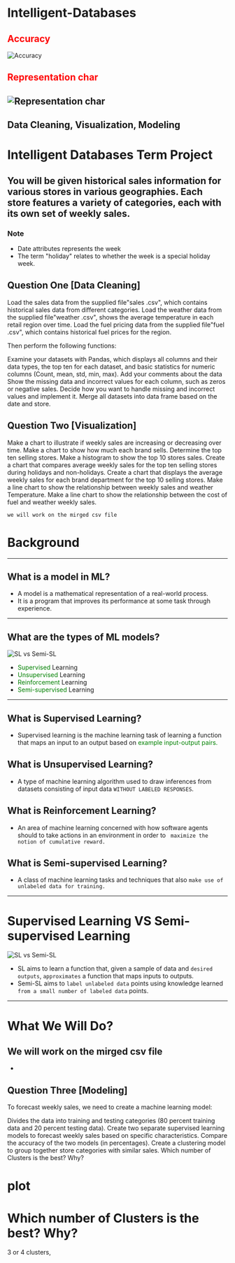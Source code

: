# Intelligent-Databases

## <span style="color: red; ">Accuracy </span> 
![Accuracy](https://i.ibb.co/xLM8fcj/Screenshot-2023-05-19-201728.png)
## <span style="color: red; ">Representation char </span>
![Representation char](https://i.ibb.co/0CYyKDD/Screenshot-2023-05-20-020037.png)
---
Data Cleaning, Visualization, Modeling
---




# Intelligent Databases Term Project 

	
## You will be given historical sales information for various stores in various geographies. Each store features a variety of categories, each with its own set of weekly sales.

### Note
- Date attributes represents the week
- The term "holiday" relates to whether the week is a special holiday week.

## Question One [Data Cleaning]

Load the sales data from the supplied file"sales .csv", which contains historical sales data from different categories. Load the weather data from the supplied file"weather .csv", shows the average temperature in each retail region over time. Load the fuel pricing data from the supplied file"fuel .csv", which contains historical fuel prices for the region.

Then perform the following functions:

Examine your datasets with Pandas, which displays all columns and their data types, the top ten for each dataset, and basic statistics for numeric columns (Count, mean, std, min, max). Add your comments about the data
Show the missing data and incorrect values for each column, such as zeros or negative sales.
Decide how you want to handle missing and incorrect values and implement it.
Merge all datasets into data frame based on the date and store.

## Question Two [Visualization]


Make a chart to illustrate if weekly sales are increasing or decreasing over time.
Make a chart to show how much each brand sells.
Determine the top ten selling stores.
Make a histogram to show the top 10 stores sales.
Create a chart that compares average weekly sales for the top ten selling stores during holidays and non-holidays.
Create a chart that displays the average weekly sales for each brand department for the top 10 selling stores.
Make a line chart to show the relationship between weekly sales and weather Temperature.
Make a line chart to show the relationship between the cost of fuel and weather weekly sales.




    we will work on the mirged csv file
# Background

---
## What is a model in ML?
- A model is a mathematical representation of a real-world process.
- It is a program that improves its performance at some task through experience.
---
## What are the types of ML models?
![SL vs Semi-SL](https://cdn-clekk.nitrocdn.com/tkvYXMZryjYrSVhxKeFTeXElceKUYHeV/assets/images/optimized/rev-82dec77/wp-content/uploads/2021/05/machine-learning-types-infographics_1-2048x927.png)

- <span style="color: green; "> Supervised </span> Learning
- <span style="color: green; "> Unsupervised </span> Learning
- <span style="color: green; "> Reinforcement </span>  Learning
- <span style="color: green; "> Semi-supervised </span>  Learning
---
## What is Supervised Learning?
- Supervised learning is the machine learning task of learning a function that maps an input to an output based on <span style="color: green; "> example input-output pairs.</span> 
## What is Unsupervised Learning?
- A type of machine learning algorithm used to draw inferences from datasets consisting of input data ```WITHOUT LABELED RESPONSES```.
## What is Reinforcement Learning?
- An area of machine learning concerned with how software agents should to take actions in an environment in order to ``` maximize the notion of cumulative reward.```
## What is Semi-supervised Learning?
- A class of machine learning tasks and techniques that also ```make use of unlabeled data for training.```
---
# Supervised Learning VS Semi-supervised Learning
![SL vs Semi-SL](https://content.altexsoft.com/media/2022/03/supervised-vs-unsupervised-vs-semi-supervised-mach.png.webp)

- SL aims to learn a function that, given a sample of data and ```desired outputs```, ```approximates``` a function that maps inputs to outputs.
- Semi-SL aims to ```label unlabeled data``` points using knowledge learned ```from a small number of labeled data``` points.
---

# What We Will Do?
## We will work on the mirged csv file
- 




## Question Three [Modeling]

To forecast weekly sales, we need to create a machine learning model:

Divides the data into training and testing categories (80 percent training data and 20 percent testing data).
Create two separate supervised learning models to forecast weekly sales based on specific characteristics.
Compare the accuracy of the two models (in percentages).
Create a clustering model to group together store categories with similar sales. Which number of Clusters is the best? Why?


# plot



# Which number of Clusters is the best? Why?

3 or 4 clusters,